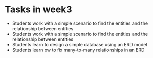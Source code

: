 # Tasks in week3
- Students work with a simple scenario to find the entities and the relationship between entities
- Students work with a simple scenario to find the entities and the relationship between entities
- Students learn to design a simple database using an ERD model
- Students learn ow to fix many-to-many relationships in an ERD

